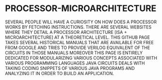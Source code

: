 # PROCESSOR-MICROARCHITECTURE
SEVERAL PEOPLE WILL HAVE A CURIOSITY ON HOW DOES A PROCESSOR WORKS BY FETCHING INSTRUCTIONS. 
THERE ARE SEVERAL WEBSITES WHERE THEY DETAIL A PROCESSOR ARCHITECTURE [ISA + MICROARCHITECTURE] AT A THEORETICAL LEVEL. 
THIS GITHUB PAGE TAKES SEVERAL HISTORICAL MANUALS THAT ARE AVAILABLE FOR FREE FROM GOOGLE AND TRIES TO PROVIDE VERILOG EQUIVALENT OF THE CIRCUITS IN THOSE MANUALS
MOREOVER THIS PAGE IS ENTIRELY DEDICATED FOR MODULARIZING VARIOUS CONCEPTS ASSOCIATED WITH VARIOUS PROGRAMMING LANGUAGES
JAVA CIRCUITS DEALS WITH TAKING CODING SNIPPETS OF VARIOUS JAVA PROGRAMS AND ANALYZING IT IN ORDER TO BUILD AN APPLICATION.
